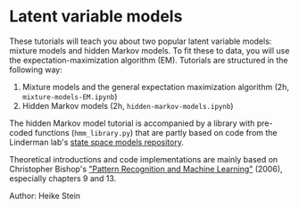 # Latent variable models

These tutorials will teach you about two popular latent variable models: mixture models and hidden Markov models. To fit these to data, you will use the expectation-maximization algorithm (EM). Tutorials are structured in the following way:

1) Mixture models and the general expectation maximization algorithm (2h, `mixture-models-EM.ipynb`)
2) Hidden Markov models (2h, `hidden-markov-models.ipynb`)

The hidden Markov model tutorial is accompanied by a library with pre-coded functions (`hmm_library.py`) that are partly based on code from the Linderman lab's [state space models repository](https://github.com/lindermanlab/ssm).

Theoretical introductions and code implementations are mainly based on Christopher Bishop's ["Pattern Recognition and Machine Learning"](https://www.microsoft.com/en-us/research/uploads/prod/2006/01/Bishop-Pattern-Recognition-and-Machine-Learning-2006.pdf) (2006), especially chapters 9 and 13.

Author: Heike Stein
